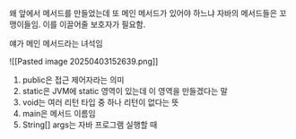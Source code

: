 왜 앞에서 메서드를 만들었는데 또 메인 메서드가 있어야 하느냐
자바의 메서드들은 꼬맹이들임. 이를 이끌어줄 보호자가 필요함.

얘가 메인 메서드라는 녀석임

![[Pasted image 20250403152639.png]]
1. public은 접근 제어자라는 의미
2. static은 JVM에 static 영역이 있는데 이 영역을 만들겠다는 말
3. void는 여러 리턴 타입 중 하나 리턴이 없다는 뜻
4. main은 메서드 이름임
5. String[] args는 자바 프로그램 실행할 때